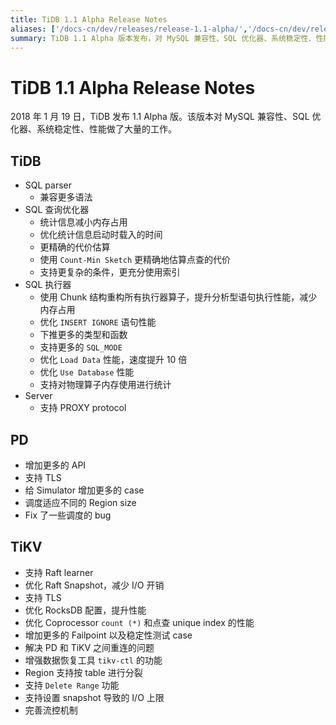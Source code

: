 ```yaml
---
title: TiDB 1.1 Alpha Release Notes
aliases: ['/docs-cn/dev/releases/release-1.1-alpha/','/docs-cn/dev/releases/11alpha/']
summary: TiDB 1.1 Alpha 版本发布，对 MySQL 兼容性、SQL 优化器、系统稳定性、性能做了大量工作。包括 SQL parser 兼容更多语法，SQL 查询优化器优化统计信息、代价估算，使用 `Count-Min Sketch` 更精确地估算点查的代价，SQL 执行器重构执行器算子，优化 `INSERT IGNORE` 语句性能，下推更多类型和函数，支持更多 `SQL_MODE`，优化 `Load Data` 性能，支持对物理算子内存使用进行统计。PD 增加更多 API，支持 TLS，调度适应不同的 Region size，修复调度 bug。TiKV 支持 Raft learner，优化 Raft Snapshot，支持 TLS，优化 RocksDB 配置，优化 Coprocessor 性能，增加 Failpoint 和稳定性测试 case，解决 PD 和 TiKV 重连问题，增强数据恢复工具功能，Region 支持按 table 分裂，支持 `Delete Range` 功能，支持设置 snapshot 导致的 I/O 上限，完善流控机制。
---
```


# TiDB 1.1 Alpha Release Notes

2018 年 1 月 19 日，TiDB 发布 1.1 Alpha 版。该版本对 MySQL 兼容性、SQL 优化器、系统稳定性、性能做了大量的工作。

## TiDB

- SQL parser
    - 兼容更多语法
- SQL 查询优化器
    - 统计信息减小内存占用
    - 优化统计信息启动时载入的时间
    - 更精确的代价估算
    - 使用 `Count-Min Sketch` 更精确地估算点查的代价
    - 支持更复杂的条件，更充分使用索引
- SQL 执行器
    - 使用 Chunk 结构重构所有执行器算子，提升分析型语句执行性能，减少内存占用
    - 优化 `INSERT IGNORE` 语句性能
    - 下推更多的类型和函数
    - 支持更多的 `SQL_MODE`
    - 优化 `Load Data` 性能，速度提升 10 倍
    - 优化 `Use Database` 性能
    - 支持对物理算子内存使用进行统计
- Server
    - 支持 PROXY protocol

## PD

- 增加更多的 API
- 支持 TLS
- 给 Simulator 增加更多的 case
- 调度适应不同的 Region size
- Fix 了一些调度的 bug

## TiKV

- 支持 Raft learner
- 优化 Raft Snapshot，减少 I/O 开销
- 支持 TLS
- 优化 RocksDB 配置，提升性能
- 优化 Coprocessor `count (*)` 和点查 unique index 的性能
- 增加更多的 Failpoint 以及稳定性测试 case
- 解决 PD 和 TiKV 之间重连的问题
- 增强数据恢复工具 `tikv-ctl` 的功能
- Region 支持按 table 进行分裂
- 支持 `Delete Range` 功能
- 支持设置 snapshot 导致的 I/O 上限
- 完善流控机制
